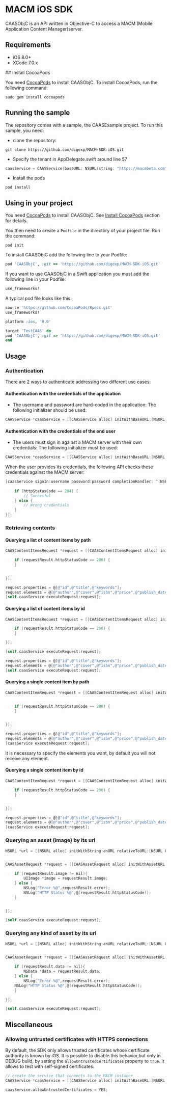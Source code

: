# MACM iOS SDK

CAASObjC is an API written in Objective-C to access a MACM (Mobile Application Content Manager)server.

## Requirements

- iOS 8.0+
- XCode 7.0.x

##<a name="cocoaInstall"></a> Install CocoaPods

You need [CocoaPods](http://cocoapods.org) to install CAASObjC. To install CocoaPods, run the following command:
```
sudo gem install cocoapods 
```

## Running the sample

The repository comes with a sample, the CAASExample project. To run this sample, you need:

- clone the repository:
```
git clone https://github.com/digexp/MACM-SDK-iOS.git 
```
- Specify the tenant in AppDelegate.swift around line 57
```objective-c
caasService = CAASService(baseURL: NSURL(string: "https://macmbeta.com")!,contextRoot:"wps",tenant:"YOUR TENANT")
```
- Install the pods
```
pod install
```

## Using in your project

You need [CocoaPods](http://cocoapods.org) to install CAASObjC. See [Install CocoaPods](#cocoaInstall) section for details.

You then need to create a `Podfile` in the directory of your project file. Run the command:
```
pod init
```

To install CAASObjC add the following line to your Podfile:

```ruby
pod 'CAASObjC', :git => 'https://github.com/digexp/MACM-SDK-iOS.git'
```

If you want to use CAASObjC in a Swift application you must add the following line in your Podfile:

```ruby
use_frameworks!
```

A typical pod file looks like this:

```ruby
source 'https://github.com/CocoaPods/Specs.git'
use_frameworks!

platform :ios, '8.0'

target 'TestCAAS' do
pod 'CAASObjC', :git => 'https://github.com/digexp/MACM-SDK-iOS.git'
end
```

## Usage

### Authentication

There are 2 ways to authenticate addressing two different use cases:

#### Authentication with the credentials of the application

- The username and password are hard-coded in the application: The following initializer should be used:

```objective-c
CAASService *caasService = [[CAASService alloc] initWithBaseURL:[NSURL URLWithString:@"http://macm.com"] contextRoot:@"myContext" tenant:@"myTenant" username:@"admin" password:@"foobar"];
```

#### Authentication with the credentials of the end user

- The users must sign in against a MACM server with their own credentials: The following initializer must be used:
```objective-c
CAASService *caasService = [[CAASService alloc] initWithBaseURL:[NSURL URLWithString::@"http://macm.com"] contextRoot:@"myContext" tenant:@"myTenant"];
```
When the user provides its credentials, the following API checks these credentials against the MACM server:
```objective-c
[caasService signIn:username password:password completionHandler: ^(NSError *error, NSInteger httpStatusCode) {
    
    if (httpStatusCode == 204) {
        // Succesful
    } else {
        // Wrong credentials
    }
}];
```

### Retrieving contents

#### Querying a list of content items by path

```objective-c
CAASContentItemsRequest *request = [[CAASContentItemsRequest alloc] initWithContentPath:@"libraryName/path" completionBlock:^(CAASContentItemsResult *requestResult) {

    if (requestResult.httpStatusCode == 200) {
    }


}];

request.properties = @[@"id",@"title",@"keywords"];
request.elements = @[@"author",@"cover",@"isbn",@"price",@"publish_date"];
[self.caasService executeRequest:request];
```

#### Querying a list of content items by id

```objective-c
CAASContentItemsRequest *request = [[CAASContentItemsRequest alloc] initWithOid:@"1892897e-6219-42a6-a8a8-28407c196b80" completionBlock:^(CAASContentItemsResult *requestResult) {

    if (requestResult.httpStatusCode == 200) {
    }

}];

[self.caasService executeRequest:request];

request.properties = @[@"id",@"title",@"keywords"];
request.elements = @[@"author",@"cover",@"isbn",@"price",@"publish_date"];
[self.caasService executeRequest:request];
```

#### Querying a single content item by path

```objective-c
CAASContentItemRequest *request = [[CAASContentItemRequest alloc] initWithContentPath:@"myLibrary/myContentType/myObject"completionBlock:^(CAASContentItemResult *requestResult) {


    if (requestResult.httpStatusCode == 200) {
    }


}];

request.properties = @[@"id",@"title",@"keywords"];
request.elements = @[@"author",@"cover",@"isbn",@"price",@"publish_date"];
[caasService executeRequest:request];
```
It is necessary to specify the elements you want, by default you will not receive any element.

#### Querying a single content item by id


```objective-c
CAASContentItemRequest *request = [[CAASContentItemRequest alloc] initWithOid:@"903c2016-9d23-4893-a34a-14edfed19ead"completionBlock:^(CAASContentItemResult *requestResult) {

    if (requestResult.httpStatusCode == 200) {
    }


}];

request.properties = @[@"id",@"title",@"keywords"];
request.elements = @[@"author",@"cover",@"isbn",@"price",@"publish_date"];
[caasService executeRequest:request];
```

### Querying an asset (image) by its url

```objective-c
NSURL *url = [[NSURL alloc] initWithString:anURL relativeToURL:[NSURL URLWithString:CAASURL]];


CAASAssetRequest *request = [[CAASAssetRequest alloc] initWithAssetURL:url completionBlock:^(CAASAssetResult *requestResult) {

    if (requestResult.image != nil){
        UIImage *image = requestResult.image;
    } else {
        NSLog("Error %@",requestResult.error);
        NSLog("HTTP Status %@",@(requestResult.httpStatusCode));
    }


}];

[self.caasService executeRequest:request];
```

### Querying any kind of asset by its url

```objective-c
NSURL *url = [[NSURL alloc] initWithString:anURL relativeToURL:[NSURL URLWithString:CAASURL]];


CAASAssetRequest *request = [[CAASAssetRequest alloc] initWithAssetURL:url completionBlock:^(CAASAssetResult *requestResult) {

    if (requestResult.data != nil){
        NSData *data = requestResult.data;
    } else {
        NSLog("Error %@",requestResult.error);
    NSLog("HTTP Status %@",@(requestResult.httpStatusCode));
    }

}];

[self.caasService executeRequest:request];
```

## Miscellaneous
### Allowing untrusted certificates with HTTPS connections

By default, the SDK only allows trusted certificates whose certificate authority is known by iOS.
It is possible to disable this behavior,but only in DEBUG build, by setting the `allowUntrustedCertificates`
property to `true`. It allows to test with self-signed certificates.

```objective-c
// create the service that connects to the MACM instance
CAASService *caasService = [[CAASService alloc] initWithBaseURL:[NSURL URLWithString:@"http://macm.com"] contextRoot:@"myContext" tenant:@"myTenant" username:@"admin" password:@"foobar"];

caasService.allowUntrustedCertificates = YES;


```




